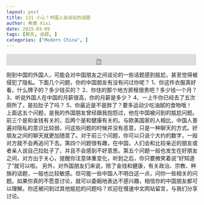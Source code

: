 ```yaml
---
layout: post
title: 131 小心！中国人会谈论的话题
author: 希茜 Xixi
date: 2015-03-09
tags: [聊天, 话题, ]
categories: ["Modern China", ]
---
```


<iframe src="https://archive.org/embed/slowchinese_201909/Slow_Chinese_131.mp3" width="500" height="30" frameborder="0" webkitallowfullscreen="true" mozallowfullscreen="true" allowfullscreen></iframe>

刚到中国的外国人，可能会对中国朋友之间谈论的一些话题感到尴尬，甚至觉得被侵犯了隐私。下面几个问题，你的中国朋友有没有问过你呢？
1、你这件衣服真好看，什么牌子的？多少钱买的？
2、你住的那个地方房租很贵吧？多少钱一个月？
3、听说外国人在中国的月薪很高，你的月薪是多少？
4、一上午你已经去了五次厕所了，是拉肚子了吗？
5、你最近是不是胖了？要多运动少吃油腻的食物哦！
上面这五个问题，是我的外国朋友曾经跟我抱怨过，他在中国被问到的尴尬问题。前三个是和金钱有关的，后两个是和健康有关的。与欧美国家的人相比，中国人普遍对隐私的意识比较弱，问这些问题的时候并没有恶意，只是一种聊天的方式。好朋友之间的聊天就更加随意了。对于前三个问题，你可以只说个大约的数字，一般对方就不会再追问下去。第四个问题很有趣，在中国，人们会和比较亲近的朋友或者亲人说自己拉肚子了，并且不会感到不好意思。第五个问题一般也发生在好朋友之间，对方出于关心，提醒你注意体重变化，听到之后，你只要微笑着说“好知道了”就可以啦。
另外，对外国朋友们来说，除了金钱和健康，有关政治、宗教、种族的话题，一般也比较敏感。但可能一些中国人不明白这一点，问你一些相关的问题。如果你真的不愿意讨论，就可以委婉地表达不感兴趣，相信你的中国朋友都可以理解。你还被问到过其他尴尬的问题吗？欢迎在慢速中文网站留言，与我们分享讨论。
